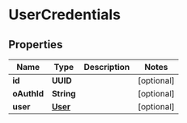 

# UserCredentials

## Properties

Name | Type | Description | Notes
------------ | ------------- | ------------- | -------------
**id** | **UUID** |  |  [optional]
**oAuthId** | **String** |  |  [optional]
**user** | [**User**](User.md) |  |  [optional]



